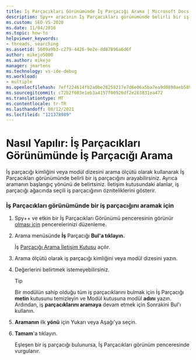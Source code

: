 ```yaml
---
title: İş Parçacıkları Görünümünde İş Parçacığı Arama | Microsoft Docs
description: Spy++ aracının İş Parçacıkları görünümünde belirli bir iş parçacığını, hata ayıklama sırasında iş parçacığı kimliğini veya modül dizesini arama ölçütü olarak Visual Studio.
ms.custom: SEO-VS-2020
ms.date: 11/04/2016
ms.topic: how-to
helpviewer_keywords:
- threads, searching
ms.assetid: 5609a9b3-c279-4426-9e2e-dd87896a6d6f
author: mikejo5000
ms.author: mikejo
manager: jmartens
ms.technology: vs-ide-debug
ms.workload:
- multiple
ms.openlocfilehash: 7eff224614fb2a0be28258217e7d6e06a5ba7ea9d0898aeb58957e9a25610813
ms.sourcegitcommit: c72b2f603e1eb3a4157f00926df2e263831ea472
ms.translationtype: MT
ms.contentlocale: tr-TR
ms.lasthandoff: 08/12/2021
ms.locfileid: "121378989"
---
```

# <a name="how-to-search-for-a-thread-in-threads-view"></a>Nasıl Yapılır: İş Parçacıkları Görünümünde İş Parçacığı Arama
İş parçacığı kimliğini veya modül dizesini arama ölçütü olarak kullanarak İş Parçacıkları görünümünde belirli bir iş parçacığını arayabilirsiniz. Ayrıca aramanın başlangıç yönünü de belirtsiniz. İletişim kutusundaki alanlar, iş parçacığı ağacında seçili iş parçacığının özniteliklerini gösterir.

### <a name="to-search-for-a-thread-in-threads-view"></a>İş Parçacıkları görünümünde bir iş parçacığını aramak için

1. Spy++ ve etkin bir İş Parçacıkları Görünümü penceresinin görünür [olması için](../debugger/threads-view.md) pencerelerinizi düzenleme.

2. Arama menüsünde **İş** Parçacığı **Bul'a tıklayın.**

    İş [Parçacığı Arama İletişim Kutusu](../debugger/thread-search-dialog-box.md) açılır.

3. Arama ölçütü olarak iş parçacığı kimliğini veya modül dizesini yazın.

4. Değerlerini belirtmek istemeyebilirsiniz.

   > [!TIP]
   > Bir modülün sahip olduğu tüm iş parçacıklarını bulmak için İş Parçacığı **metin** kutusunu temizleyin ve Modül kutusuna modül **adını** yazın. Ardından, iş **parçacıklarını aramaya** devam etmek için Sonrakini Bul'ı kullanın.

5. **Aramanın** ilk **yönü** için Yukarı veya Aşağı'ya seçin.

6. **Tamam**'a tıklayın.

   Eşleşen bir iş parçacığı bulunursa, İş Parçacıkları görünüm penceresinde vurgulanır.